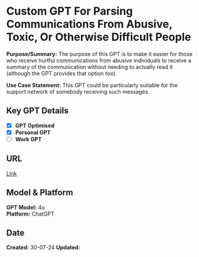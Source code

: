 # Custom GPT For Parsing Communications From Abusive, Toxic, Or Otherwise Difficult People

**Purpose/Summary:**  The purpose of this GPT is to make it easier for those who receive hurtful communications from abusive individuals to receive a summary of the communication without needing to actually read it (although the GPT provides that option too).

**Use Case Statement:** This GPT could be particularly suitable for the support network of somebody receiving such messages.

## Key GPT Details

- [x] **GPT Optimised**
- [x] **Personal GPT**
- [ ] **Work GPT**

## URL

[Link](https://chatgpt.com/g/g-XxZfWIFLF-toxic-message-parser)

## Model & Platform

**GPT Model:** 4o  
**Platform:** ChatGPT

## Date

**Created:** 30-07-24
**Updated:** 
